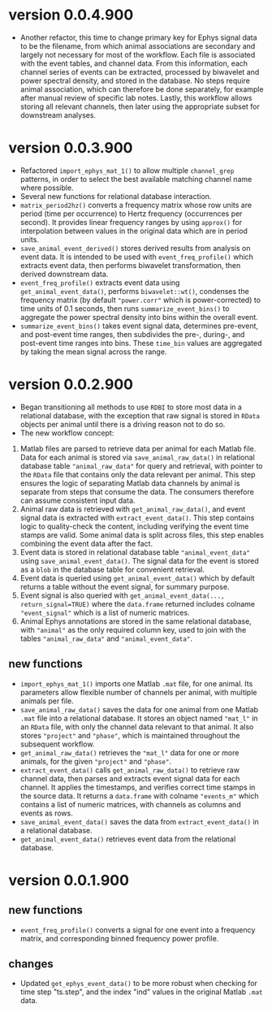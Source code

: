 # version 0.0.4.900

* Another refactor, this time to change primary key for
Ephys signal data to be the filename, from which animal
associations are secondary and largely not necessary
for most of the workflow. Each file is associated with
the event tables, and channel data. From this information,
each channel series of events can be extracted, processed
by biwavelet and power spectral density, and stored in
the database. No steps require animal association, which
can therefore be done separately, for example after manual
review of specific lab notes. Lastly, this workflow allows
storing all relevant channels, then later using the
appropriate subset for downstream analyses.

# version 0.0.3.900

* Refactored `import_ephys_mat_1()` to allow multiple
`channel_grep` patterns, in order to select the best
available matching channel name where possible.
* Several new functions for relational database interaction.
* `matrix_period2hz()` converts a frequency matrix whose
row units are period (time per occurrence) to Hertz
frequency (occurrences per second). It provides
linear frequency ranges by using `approx()` for
interpolation between values in the original data
which are in period units.
* `save_animal_event_derived()` stores derived results
from analysis on event data. It is intended to be used
with `event_freq_profile()` which extracts event data,
then performs biwavelet transformation, then derived
downstream data.
* `event_freq_profile()` extracts event data using
`get_animal_event_data()`, performs `biwavelet::wt()`,
condenses the frequency matrix (by default `"power.corr"`
which is power-corrected) to time units of 0.1 seconds,
then runs `summarize_event_bins()` to aggregate the
power spectral density into bins within the overall
event.
* `summarize_event_bins()` takes event signal data,
determines pre-event, and post-event time ranges,
then subdivides the pre-, during-, and post-event
time ranges into bins. These `time_bin` values are
aggregated by taking the mean signal across the range.


# version 0.0.2.900

* Began transitioning all methods to use `RDBI` to store
most data in a relational database, with the exception that
raw signal is stored in `RData` objects per animal until
there is a driving reason not to do so.
* The new workflow concept:

1. Matlab files are parsed to retrieve data per animal
for each Matlab file. Data for each animal is stored 
via `save_animal_raw_data()` in relational database table
`"animal_raw_data"` for query and retrieval, with pointer
to the `RData` file that contains only the data relevant
per animal. This step ensures the logic of separating
Matlab data channels by animal is separate from steps
that consume the data. The consumers therefore can assume
consistent input data.
2. Animal raw data is retrieved with `get_animal_raw_data()`,
and event signal data is extracted with `extract_event_data()`.
This step contains logic to quality-check the content,
including verifying the event time stamps are valid.
Some animal data is split across files, this step enables
combining the event data after the fact.
3. Event data is stored in relational database table
`"animal_event_data"` using `save_animal_event_data()`.
The signal data for the event is stored as a `blob` in
the database table for convenient retrieval.
4. Event data is queried using `get_animal_event_data()`
which by default returns a table without the event signal,
for summary purpose.
5. Event signal is also queried with
`get_animal_event_data(..., return_signal=TRUE)` where
the `data.frame` returned includes colname `"event_signal"`
which is a list of numeric matrices.
6. Animal Ephys annotations are stored in the same
relational database, with `"animal"` as the only required
column key, used to join with the tables
`"animal_raw_data"` and `"animal_event_data"`.

## new functions

* `import_ephys_mat_1()` imports one Matlab `.mat` file,
for one animal. Its parameters allow flexible number of
channels per animal, with multiple animals per file.
* `save_animal_raw_data()` saves the data for one animal
from one Matlab `.mat` file into a relational database.
It stores an object named `"mat_l"` in an `RData` file,
with only the channel data relevant to that animal.
It also stores `"project"` and `"phase"`, which is
maintained throughout the subsequent workflow.
* `get_animal_raw_data()` retrieves the `"mat_l"` data
for one or more animals, for the given `"project"` and
`"phase"`.
* `extract_event_data()` calls `get_animal_raw_data()` to
retrieve raw channel data, then parses and extracts
event signal data for each channel. It applies the
timestamps, and verifies correct time stamps in the
source data. It returns a `data.frame` with colname
`"events_m"` which contains a list of numeric matrices,
with channels as columns and events as rows.
* `save_animal_event_data()` saves the data from 
`extract_event_data()` in a relational database.
* `get_animal_event_data()` retrieves event data
from the relational database.


# version 0.0.1.900

## new functions

* `event_freq_profile()` converts a signal for one event
into a frequency matrix, and corresponding binned frequency
power profile.

## changes

* Updated `get_ephys_event_data()` to be more robust when
checking for time step "ts.step", and the index "ind"
values in the original Matlab `.mat` data.

